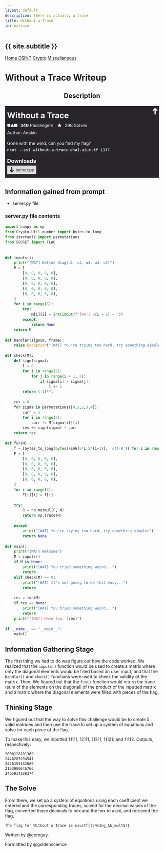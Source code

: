 ```yaml
---
layout: default
description: there is actually a trace
title: Without a Trace
id: notrace
---
```


<link rel="stylesheet" href="../writeupcss.css">
<link rel="stylesheet" href="../code.css">

<h2>
{{ site.subtitle }}
</h2>

[Home](https://stainedswan.github.io/UIUCTF-2024)
[OSINT](https://stainedswan.github.io/UIUCTF-2024/OSINT)
[Crypto](https://stainedswan.github.io/UIUCTF-2024/Crypto)
[Miscellaneous](https://stainedswan.github.io/UIUCTF-2024/Miscellaneous)

# Without a Trace Writeup

<div style="text-align:center" markdown="1">
<h2>

Description
</h2>
</div>

<div style="text-align:center"><img src="image-1.png" width=700/></div>

## Information gained from prompt
- server.py file

### server.py file contents

```python
import numpy as np
from Crypto.Util.number import bytes_to_long
from itertools import permutations
from SECRET import FLAG


def inputs():
    print("[WAT] Define diag(u1, u2, u3. u4, u5)")
    M = [
        [0, 0, 0, 0, 0],
        [0, 0, 0, 0, 0],
        [0, 0, 0, 0, 0],
        [0, 0, 0, 0, 0],
        [0, 0, 0, 0, 0],
    ]
    for i in range(5):
        try:
            M[i][i] = int(input(f"[WAT] u{i + 1} = "))
        except:
            return None
    return M

def handler(signum, frame):
    raise Exception("[WAT] You're trying too hard, try something simpler")

def check(M):
    def sign(sigma):
        l = 0
        for i in range(5):
            for j in range(i + 1, 5):
                if sigma[i] > sigma[j]:
                    l += 1
        return (-1)**l

    res = 0
    for sigma in permutations([0,1,2,3,4]):
        curr = 1
        for i in range(5):
            curr *= M[sigma[i]][i]
        res += sign(sigma) * curr
    return res

def fun(M):
    f = [bytes_to_long(bytes(FLAG[5*i:5*(i+1)], 'utf-8')) for i in range(5)]
    F = [
        [0, 0, 0, 0, 0],
        [0, 0, 0, 0, 0],
        [0, 0, 0, 0, 0],
        [0, 0, 0, 0, 0],
        [0, 0, 0, 0, 0],
    ]
    for i in range(5):
        F[i][i] = f[i]

    try:
        R = np.matmul(F, M)
        return np.trace(R)

    except:
        print("[WAT] You're trying too hard, try something simpler")
        return None

def main():
    print("[WAT] Welcome")
    M = inputs()
    if M is None:
        print("[WAT] You tried something weird...")
        return
    elif check(M) == 0:
        print("[WAT] It's not going to be that easy...")
        return

    res = fun(M)
    if res == None:
        print("[WAT] You tried something weird...")
        return
    print(f"[WAT] Have fun: {res}")

if __name__ == "__main__":
    main()
```

## Information Gathering Stage
The first thing we had to do was figure out how the code worked. We realized that the `inputs()` function would be used to create a matrix where only the diagonal elements would be filled based on user input, and that the `handler()` and `check()` functions were used to check the validity of the matrix. Then, We figured out that the `fun()` function would return the trace (sum of the elements on the diagonal) of the product of the inputted matrix and a matrix where the diagonal elements were filled with pieces of the flag. 

## Thinking Stage
We figured out that the way to solve this challenge would be to create 5 valid matrices and then use the trace to set up a system of equations and solve for each piece of the flag. 

To make this easy, we inputted 11111, 12111, 11211, 11121, and 11112. Outputs, respectively:

    2000128101369
    2440285994541
    2426159182680
    2163980646766
    2465934208374

## The Solve
From there, we set up a system of equations using each coefficient we entered and the corresponding traces, solved for the decimal values of the flag, converted those decimals to hex and the hex to ascii, and retrieved the flag.

```txt
The flag for Without a Trace is uiuctf{tr4c1ng_&&_mult5!}
```


Written by @cornguy.

Formatted by @goldenscience